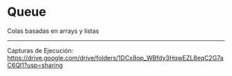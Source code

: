 # Queue
Colas basadas en arrays y listas

---

Capturas de Ejecución: https://drive.google.com/drive/folders/1DCx8op_WBfdy3HqwEZL8eqC2G7aC6Ql1?usp=sharing
